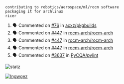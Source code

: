 ```
contributing to robotics/aerospace/ml/rocm software
packaging it for archlinux
ricer
```

<!--START_SECTION:activity-->
1. 🗣 Commented on [#76](https://github.com/acxz/pkgbuilds/issues/76) in [acxz/pkgbuilds](https://github.com/acxz/pkgbuilds)
2. 🗣 Commented on [#447](https://github.com/rocm-arch/rocm-arch/issues/447) in [rocm-arch/rocm-arch](https://github.com/rocm-arch/rocm-arch)
3. 🗣 Commented on [#447](https://github.com/rocm-arch/rocm-arch/issues/447) in [rocm-arch/rocm-arch](https://github.com/rocm-arch/rocm-arch)
4. 🗣 Commented on [#447](https://github.com/rocm-arch/rocm-arch/issues/447) in [rocm-arch/rocm-arch](https://github.com/rocm-arch/rocm-arch)
5. 🗣 Commented on [#3637](https://github.com/PyCQA/pylint/issues/3637) in [PyCQA/pylint](https://github.com/PyCQA/pylint)
<!--END_SECTION:activity-->


![statz](https://github-readme-stats.vercel.app/api?username=acxz&include_all_commits=true&show_icons=true)

[![lngwgez](https://github-readme-stats.vercel.app/api/top-langs/?username=acxz&layout=compact)](https://github.com/acxz/github-readme-stats)


<!--
**acxz/acxz** is a ✨ _special_ ✨ repository because its `README.md` (this file) appears on your GitHub profile.

Here are some ideas to get you started:

- 🔭 I’m currently working on ...
- 🌱 I’m currently learning ...
- 👯 I’m looking to collaborate on ...
- 🤔 I’m looking for help with ...
- 💬 Ask me about ...
- 📫 How to reach me: ...
- 😄 Pronouns: ...
- ⚡ Fun fact: ...
-->
